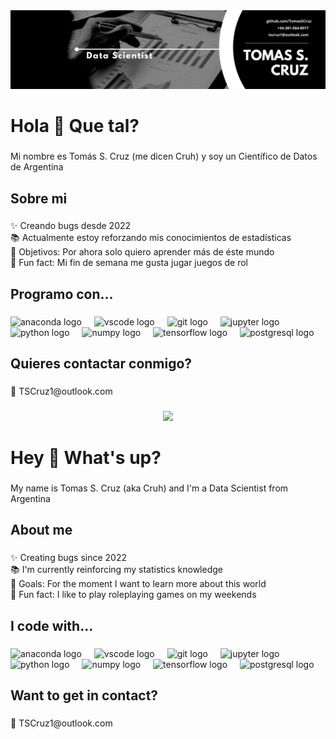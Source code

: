 <div align="center">
  <img src="Banner.png"  />
</div>


<h1 align="left">Hola 👋 Que tal?</h1>

###

<p align="left">Mi nombre es Tomás S. Cruz (me dicen Cruh) y soy un Científico de Datos de Argentina</p>

###

<h2 align="left">Sobre mi</h2>

###

<p align="left">✨ Creando bugs desde 2022<br>📚 Actualmente estoy reforzando mis conocimientos de estadísticas<br>🎯 Objetivos: Por ahora solo quiero aprender más de éste mundo<br>🎲 Fun fact: Mi fin de semana me gusta jugar juegos de rol</p>

###

<h2 align="left">Programo con...</h2>

###

<div align="left">
  <img src="https://cdn.jsdelivr.net/gh/devicons/devicon/icons/anaconda/anaconda-original.svg" height="40" alt="anaconda logo"  />
  <img width="12" />
  <img src="https://cdn.jsdelivr.net/gh/devicons/devicon/icons/vscode/vscode-original.svg" height="40" alt="vscode logo"  />
  <img width="12" />
  <img src="https://cdn.jsdelivr.net/gh/devicons/devicon/icons/git/git-original.svg" height="40" alt="git logo"  />
  <img width="12" />
  <img src="https://cdn.jsdelivr.net/gh/devicons/devicon/icons/jupyter/jupyter-original.svg" height="40" alt="jupyter logo"  />
  <img width="12" />
  <img src="https://cdn.jsdelivr.net/gh/devicons/devicon/icons/python/python-original.svg" height="40" alt="python logo"  />
  <img width="12" />
  <img src="https://cdn.jsdelivr.net/gh/devicons/devicon/icons/numpy/numpy-original.svg" height="40" alt="numpy logo"  />
  <img width="12" />
  <img src="https://cdn.jsdelivr.net/gh/devicons/devicon/icons/tensorflow/tensorflow-original.svg" height="40" alt="tensorflow logo"  />
  <img width="12" />
  <img src="https://cdn.jsdelivr.net/gh/devicons/devicon/icons/postgresql/postgresql-original.svg" height="40" alt="postgresql logo"  />
</div>

###

<h2 align="left">Quieres contactar conmigo?</h2>

###

<p align="left">📧 TSCruz1@outlook.com

###

<div align="center">
  <img height="200" src="https://wallpapercave.com/wp/oThITm6.png"  />
</div>

###

<h1 align="left">Hey 👋 What's up?</h1>

###

<p align="left">My name is Tomas S. Cruz (aka Cruh) and I'm a Data Scientist from Argentina</p>

###

<h2 align="left">About me</h2>

###

<p align="left">✨ Creating bugs since 2022<br>📚 I'm currently reinforcing my statistics knowledge<br>🎯 Goals: For the moment I want to learn more about this world<br>🎲 Fun fact: I like to play roleplaying games on my weekends</p>

###

<h2 align="left">I code with...</h2>

###

<div align="left">
  <img src="https://cdn.jsdelivr.net/gh/devicons/devicon/icons/anaconda/anaconda-original.svg" height="40" alt="anaconda logo"  />
  <img width="12" />
  <img src="https://cdn.jsdelivr.net/gh/devicons/devicon/icons/vscode/vscode-original.svg" height="40" alt="vscode logo"  />
  <img width="12" />
  <img src="https://cdn.jsdelivr.net/gh/devicons/devicon/icons/git/git-original.svg" height="40" alt="git logo"  />
  <img width="12" />
  <img src="https://cdn.jsdelivr.net/gh/devicons/devicon/icons/jupyter/jupyter-original.svg" height="40" alt="jupyter logo"  />
  <img width="12" />
  <img src="https://cdn.jsdelivr.net/gh/devicons/devicon/icons/python/python-original.svg" height="40" alt="python logo"  />
  <img width="12" />
  <img src="https://cdn.jsdelivr.net/gh/devicons/devicon/icons/numpy/numpy-original.svg" height="40" alt="numpy logo"  />
  <img width="12" />
  <img src="https://cdn.jsdelivr.net/gh/devicons/devicon/icons/tensorflow/tensorflow-original.svg" height="40" alt="tensorflow logo"  />
  <img width="12" />
  <img src="https://cdn.jsdelivr.net/gh/devicons/devicon/icons/postgresql/postgresql-original.svg" height="40" alt="postgresql logo"  />
</div>

###

<h2 align="left">Want to get in contact?</h2>

###

<p align="left">📧 TSCruz1@outlook.com

###
